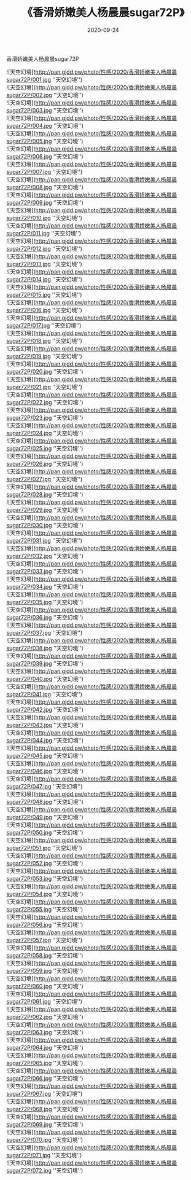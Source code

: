 ﻿---
layout: post
title:  《香滑娇嫩美人杨晨晨sugar72P》
date:   2020-09-24
img: http://pan.gjdd.pw/photo/性感/2020/香滑娇嫩美人杨晨晨sugar72P/000.jpg
categories: [美女, 性感, 泳衣]
---

香滑娇嫩美人杨晨晨sugar72P



![天空幻境](http://pan.gjdd.pw/photo/性感/2020/香滑娇嫩美人杨晨晨sugar72P/001.jpg ''天空幻境'') <br>
![天空幻境](http://pan.gjdd.pw/photo/性感/2020/香滑娇嫩美人杨晨晨sugar72P/002.jpg ''天空幻境'') <br>
![天空幻境](http://pan.gjdd.pw/photo/性感/2020/香滑娇嫩美人杨晨晨sugar72P/003.jpg ''天空幻境'') <br>
![天空幻境](http://pan.gjdd.pw/photo/性感/2020/香滑娇嫩美人杨晨晨sugar72P/004.jpg ''天空幻境'') <br>
![天空幻境](http://pan.gjdd.pw/photo/性感/2020/香滑娇嫩美人杨晨晨sugar72P/005.jpg ''天空幻境'') <br>
![天空幻境](http://pan.gjdd.pw/photo/性感/2020/香滑娇嫩美人杨晨晨sugar72P/006.jpg ''天空幻境'') <br>
![天空幻境](http://pan.gjdd.pw/photo/性感/2020/香滑娇嫩美人杨晨晨sugar72P/007.jpg ''天空幻境'') <br>
![天空幻境](http://pan.gjdd.pw/photo/性感/2020/香滑娇嫩美人杨晨晨sugar72P/008.jpg ''天空幻境'') <br>
![天空幻境](http://pan.gjdd.pw/photo/性感/2020/香滑娇嫩美人杨晨晨sugar72P/009.jpg ''天空幻境'') <br>
![天空幻境](http://pan.gjdd.pw/photo/性感/2020/香滑娇嫩美人杨晨晨sugar72P/010.jpg ''天空幻境'') <br>
![天空幻境](http://pan.gjdd.pw/photo/性感/2020/香滑娇嫩美人杨晨晨sugar72P/011.jpg ''天空幻境'') <br>
![天空幻境](http://pan.gjdd.pw/photo/性感/2020/香滑娇嫩美人杨晨晨sugar72P/012.jpg ''天空幻境'') <br>
![天空幻境](http://pan.gjdd.pw/photo/性感/2020/香滑娇嫩美人杨晨晨sugar72P/013.jpg ''天空幻境'') <br>
![天空幻境](http://pan.gjdd.pw/photo/性感/2020/香滑娇嫩美人杨晨晨sugar72P/014.jpg ''天空幻境'') <br>
![天空幻境](http://pan.gjdd.pw/photo/性感/2020/香滑娇嫩美人杨晨晨sugar72P/015.jpg ''天空幻境'') <br>
![天空幻境](http://pan.gjdd.pw/photo/性感/2020/香滑娇嫩美人杨晨晨sugar72P/016.jpg ''天空幻境'') <br>
![天空幻境](http://pan.gjdd.pw/photo/性感/2020/香滑娇嫩美人杨晨晨sugar72P/017.jpg ''天空幻境'') <br>
![天空幻境](http://pan.gjdd.pw/photo/性感/2020/香滑娇嫩美人杨晨晨sugar72P/018.jpg ''天空幻境'') <br>
![天空幻境](http://pan.gjdd.pw/photo/性感/2020/香滑娇嫩美人杨晨晨sugar72P/019.jpg ''天空幻境'') <br>
![天空幻境](http://pan.gjdd.pw/photo/性感/2020/香滑娇嫩美人杨晨晨sugar72P/020.jpg ''天空幻境'') <br>
![天空幻境](http://pan.gjdd.pw/photo/性感/2020/香滑娇嫩美人杨晨晨sugar72P/021.jpg ''天空幻境'') <br>
![天空幻境](http://pan.gjdd.pw/photo/性感/2020/香滑娇嫩美人杨晨晨sugar72P/022.jpg ''天空幻境'') <br>
![天空幻境](http://pan.gjdd.pw/photo/性感/2020/香滑娇嫩美人杨晨晨sugar72P/023.jpg ''天空幻境'') <br>
![天空幻境](http://pan.gjdd.pw/photo/性感/2020/香滑娇嫩美人杨晨晨sugar72P/024.jpg ''天空幻境'') <br>
![天空幻境](http://pan.gjdd.pw/photo/性感/2020/香滑娇嫩美人杨晨晨sugar72P/025.jpg ''天空幻境'') <br>
![天空幻境](http://pan.gjdd.pw/photo/性感/2020/香滑娇嫩美人杨晨晨sugar72P/026.jpg ''天空幻境'') <br>
![天空幻境](http://pan.gjdd.pw/photo/性感/2020/香滑娇嫩美人杨晨晨sugar72P/027.jpg ''天空幻境'') <br>
![天空幻境](http://pan.gjdd.pw/photo/性感/2020/香滑娇嫩美人杨晨晨sugar72P/028.jpg ''天空幻境'') <br>
![天空幻境](http://pan.gjdd.pw/photo/性感/2020/香滑娇嫩美人杨晨晨sugar72P/029.jpg ''天空幻境'') <br>
![天空幻境](http://pan.gjdd.pw/photo/性感/2020/香滑娇嫩美人杨晨晨sugar72P/030.jpg ''天空幻境'') <br>
![天空幻境](http://pan.gjdd.pw/photo/性感/2020/香滑娇嫩美人杨晨晨sugar72P/031.jpg ''天空幻境'') <br>
![天空幻境](http://pan.gjdd.pw/photo/性感/2020/香滑娇嫩美人杨晨晨sugar72P/032.jpg ''天空幻境'') <br>
![天空幻境](http://pan.gjdd.pw/photo/性感/2020/香滑娇嫩美人杨晨晨sugar72P/033.jpg ''天空幻境'') <br>
![天空幻境](http://pan.gjdd.pw/photo/性感/2020/香滑娇嫩美人杨晨晨sugar72P/034.jpg ''天空幻境'') <br>
![天空幻境](http://pan.gjdd.pw/photo/性感/2020/香滑娇嫩美人杨晨晨sugar72P/035.jpg ''天空幻境'') <br>
![天空幻境](http://pan.gjdd.pw/photo/性感/2020/香滑娇嫩美人杨晨晨sugar72P/036.jpg ''天空幻境'') <br>
![天空幻境](http://pan.gjdd.pw/photo/性感/2020/香滑娇嫩美人杨晨晨sugar72P/037.jpg ''天空幻境'') <br>
![天空幻境](http://pan.gjdd.pw/photo/性感/2020/香滑娇嫩美人杨晨晨sugar72P/038.jpg ''天空幻境'') <br>
![天空幻境](http://pan.gjdd.pw/photo/性感/2020/香滑娇嫩美人杨晨晨sugar72P/039.jpg ''天空幻境'') <br>
![天空幻境](http://pan.gjdd.pw/photo/性感/2020/香滑娇嫩美人杨晨晨sugar72P/040.jpg ''天空幻境'') <br>
![天空幻境](http://pan.gjdd.pw/photo/性感/2020/香滑娇嫩美人杨晨晨sugar72P/041.jpg ''天空幻境'') <br>
![天空幻境](http://pan.gjdd.pw/photo/性感/2020/香滑娇嫩美人杨晨晨sugar72P/042.jpg ''天空幻境'') <br>
![天空幻境](http://pan.gjdd.pw/photo/性感/2020/香滑娇嫩美人杨晨晨sugar72P/043.jpg ''天空幻境'') <br>
![天空幻境](http://pan.gjdd.pw/photo/性感/2020/香滑娇嫩美人杨晨晨sugar72P/044.jpg ''天空幻境'') <br>
![天空幻境](http://pan.gjdd.pw/photo/性感/2020/香滑娇嫩美人杨晨晨sugar72P/045.jpg ''天空幻境'') <br>
![天空幻境](http://pan.gjdd.pw/photo/性感/2020/香滑娇嫩美人杨晨晨sugar72P/046.jpg ''天空幻境'') <br>
![天空幻境](http://pan.gjdd.pw/photo/性感/2020/香滑娇嫩美人杨晨晨sugar72P/047.jpg ''天空幻境'') <br>
![天空幻境](http://pan.gjdd.pw/photo/性感/2020/香滑娇嫩美人杨晨晨sugar72P/048.jpg ''天空幻境'') <br>
![天空幻境](http://pan.gjdd.pw/photo/性感/2020/香滑娇嫩美人杨晨晨sugar72P/049.jpg ''天空幻境'') <br>
![天空幻境](http://pan.gjdd.pw/photo/性感/2020/香滑娇嫩美人杨晨晨sugar72P/050.jpg ''天空幻境'') <br>
![天空幻境](http://pan.gjdd.pw/photo/性感/2020/香滑娇嫩美人杨晨晨sugar72P/051.jpg ''天空幻境'') <br>
![天空幻境](http://pan.gjdd.pw/photo/性感/2020/香滑娇嫩美人杨晨晨sugar72P/052.jpg ''天空幻境'') <br>
![天空幻境](http://pan.gjdd.pw/photo/性感/2020/香滑娇嫩美人杨晨晨sugar72P/053.jpg ''天空幻境'') <br>
![天空幻境](http://pan.gjdd.pw/photo/性感/2020/香滑娇嫩美人杨晨晨sugar72P/054.jpg ''天空幻境'') <br>
![天空幻境](http://pan.gjdd.pw/photo/性感/2020/香滑娇嫩美人杨晨晨sugar72P/055.jpg ''天空幻境'') <br>
![天空幻境](http://pan.gjdd.pw/photo/性感/2020/香滑娇嫩美人杨晨晨sugar72P/056.jpg ''天空幻境'') <br>
![天空幻境](http://pan.gjdd.pw/photo/性感/2020/香滑娇嫩美人杨晨晨sugar72P/057.jpg ''天空幻境'') <br>
![天空幻境](http://pan.gjdd.pw/photo/性感/2020/香滑娇嫩美人杨晨晨sugar72P/058.jpg ''天空幻境'') <br>
![天空幻境](http://pan.gjdd.pw/photo/性感/2020/香滑娇嫩美人杨晨晨sugar72P/059.jpg ''天空幻境'') <br>
![天空幻境](http://pan.gjdd.pw/photo/性感/2020/香滑娇嫩美人杨晨晨sugar72P/060.jpg ''天空幻境'') <br>
![天空幻境](http://pan.gjdd.pw/photo/性感/2020/香滑娇嫩美人杨晨晨sugar72P/061.jpg ''天空幻境'') <br>
![天空幻境](http://pan.gjdd.pw/photo/性感/2020/香滑娇嫩美人杨晨晨sugar72P/062.jpg ''天空幻境'') <br>
![天空幻境](http://pan.gjdd.pw/photo/性感/2020/香滑娇嫩美人杨晨晨sugar72P/063.jpg ''天空幻境'') <br>
![天空幻境](http://pan.gjdd.pw/photo/性感/2020/香滑娇嫩美人杨晨晨sugar72P/064.jpg ''天空幻境'') <br>
![天空幻境](http://pan.gjdd.pw/photo/性感/2020/香滑娇嫩美人杨晨晨sugar72P/065.jpg ''天空幻境'') <br>
![天空幻境](http://pan.gjdd.pw/photo/性感/2020/香滑娇嫩美人杨晨晨sugar72P/066.jpg ''天空幻境'') <br>
![天空幻境](http://pan.gjdd.pw/photo/性感/2020/香滑娇嫩美人杨晨晨sugar72P/067.jpg ''天空幻境'') <br>
![天空幻境](http://pan.gjdd.pw/photo/性感/2020/香滑娇嫩美人杨晨晨sugar72P/068.jpg ''天空幻境'') <br>
![天空幻境](http://pan.gjdd.pw/photo/性感/2020/香滑娇嫩美人杨晨晨sugar72P/069.jpg ''天空幻境'') <br>
![天空幻境](http://pan.gjdd.pw/photo/性感/2020/香滑娇嫩美人杨晨晨sugar72P/070.jpg ''天空幻境'') <br>
![天空幻境](http://pan.gjdd.pw/photo/性感/2020/香滑娇嫩美人杨晨晨sugar72P/071.jpg ''天空幻境'') <br>
![天空幻境](http://pan.gjdd.pw/photo/性感/2020/香滑娇嫩美人杨晨晨sugar72P/072.jpg ''天空幻境'') <br>